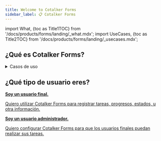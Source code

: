```yaml
---
title: Welcome to Cotalker Forms
sidebar_label: 📋 Cotalker Forms
---
```


import What, {toc as Title1TOC} from '/docs/products/forms/landing/_what.mdx'; 
import UseCases, {toc as Title2TOC} from '/docs/products/forms/landing/_usecases.mdx'; 


## ¿Qué es Cotalker Forms?

<What/>

<details>
<summary>Casos de uso</summary>
<div>
<UseCases/>
</div>
</details>


## ¿Qué tipo de usuario eres?

<div className="col col--12 margin-bottom--lg">
<a className="card2 padding--lg cardContainer_qNfC" href="/docs/products/workflows/budget_management/related-product/cm/overview">

<span className="hero__subtitle"><b>Soy un usuario final.</b></span> 

Quiero utilizar Cotalker Forms para registrar tareas, progresos, estados, u otra información.

</a>
</div>

<div className="col col--12 margin-bottom--lg">
<a className="card2 padding--lg cardContainer_qNfC" href="/docs/products/workflows/budget_management/related-product/cm/overview">

<span className="hero__subtitle"><b>Soy un usuario administrador.</b></span> 

Quiero configurar Cotalker Forms para que los usuarios finales puedan realizar sus tareas.

</a>
</div>







